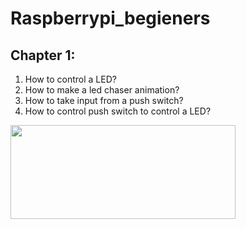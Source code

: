# Raspberrypi_begieners

## Chapter 1:
1. How to control a LED?
2. How to make a led chaser animation?
3. How to take input from a push switch?
4. How to control push switch to control a LED?
<img src="https://github.com/deepayannandy/Raspberrypi_begieners/blob/master/outputs/2led_animation.gif" width="360" height="150" /> 
